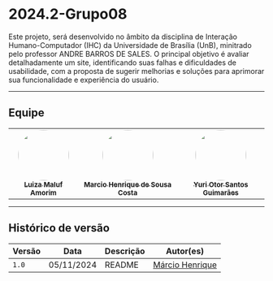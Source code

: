 # 2024.2-Grupo08


Este projeto, será desenvolvido no âmbito da disciplina de Interação Humano-Computador (IHC) da Universidade de Brasília (UnB), minitrado pelo professor ANDRE BARROS DE SALES. O principal objetivo é avaliar detalhadamente um site, identificando suas falhas e dificuldades de usabilidade, com a proposta de sugerir melhorias e soluções para aprimorar sua funcionalidade e experiência do usuário.

---

## Equipe

<table style="margin: 0 auto;">
  <tr>
    <td align="center">
      <a href="https://github.com/LuizaMaluf">
        <img style="border-radius: 50%;" src="https://avatars.githubusercontent.com/u/117913962?v=4&size=64" width="100px;" alt=""/>
        <br />
        <sub><b>Luiza Maluf Amorim</b></sub>
      </a>
    </td>
    <td align="center">
      <a href="https://github.com/DeM4rcio">
        <img style="border-radius: 50%;" src="https://avatars.githubusercontent.com/u/101139064?v=4" width="100px;" alt=""/>
        <br />
        <sub><b>Marcio Henrique de Sousa Costa</b></sub>
      </a>
    </td>
    <td align="center">
      <a href="https://github.com/yuri221022210">
        <img style="border-radius: 50%;" src="https://avatars.githubusercontent.com/u/129677966?v=4" width="100px;" alt=""/>
        <br />
        <sub><b>Yuri Otor Santos Guimarães</b></sub>
      </a>
    </td>
  </tr>
</table>

---

## Histórico de versão

| Versão |    Data    |      Descrição      |             Autor(es)                        |
|--------|------------|---------------------|----------------------------------------------|
| `1.0`  | 05/11/2024 | README | [Márcio Henrique](https://github.com/DeM4rcio) |